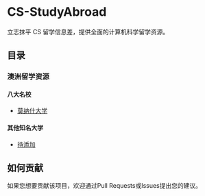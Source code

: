 # CS-StudyAbroad

立志抹平 CS 留学信息差，提供全面的计算机科学留学资源。

## 目录

### 澳洲留学资源

#### 八大名校

- [莫纳什大学](https://github.com/Trade-Offf/CS-studyAbroad/blob/main/澳洲/莫纳什大学.md)

#### 其他知名大学

- [待添加](#)

## 如何贡献

如果您想要贡献该项目，欢迎通过Pull Requests或Issues提出您的建议。
